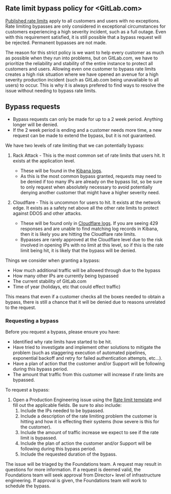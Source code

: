## Rate limit bypass policy for <GitLab.com>

[Published rate limits](https://docs.gitlab.com/ee/user/gitlab_com/index.html#gitlabcom-specific-rate-limits) apply to all customers and users with no exceptions. Rate limiting bypasses are only considered in exceptional circumstances for customers experiencing a high severity incident, such as a full outage. Even with this requirement satisfied, it is still possible that a bypass request will be rejected. Permanent bypasses are not made.

The reason for this strict policy is we want to help every customer as much as possible when they run into problems, but on GitLab.com, we have to prioritize the reliability and stability of the entire instance to protect all customers and users. Allowing even one customer to bypass rate limits creates a high risk situation where we have opened an avenue for a high severity production incident (such as GitLab.com being unavailable to all users) to occur. This is why it is always prefered to find ways to resolve the issue without needing to bypass rate limits.

## Bypass requests

- Bypass requests can only be made for up to a 2 week period. Anything longer will be denied.
- If the 2 week period is ending and a customer needs more time, a new request can be made to extend the bypass, but it is not guaranteed.

We have two levels of rate limiting that we can potentially bypass:

1. Rack Attack - This is the most common set of rate limits that users hit. It exists at the application level.
   - These will be found in the [Kibana logs](https://log.gprd.gitlab.net/app/r/s/n5oQQ).
   - As this is the most common bypass granted, requests may need to be denied if too many IPs are already on the bypass list, so be sure to only request when absolutely necessary to avoid potentially denying another customer that might have a higher severity need.

2. Cloudflare - This is uncommon for users to hit. It exists at the network edge. It exists as a safety net above all the other rate limits to protect against DDOS and other attacks.
   - These will be found only in [Cloudflare logs](https://dash.cloudflare.com/852e9d53d0f8adbd9205389356f2303d/gitlab.com/analytics/traffic?status-code=429). If you are seeing 429 responses and are unable to find matching log records in Kibana, then it is likely you are hitting the Cloudflare rate limits.
   - Bypasses are rarely approved at the Cloudflare level due to the risk involved in opening IPs with no limit at this level, so if this is the rate limit being hit, it is likely that the bypass will be denied.

Things we consider when granting a bypass:

- How much additional traffic will be allowed through due to the bypass
- How many other IPs are currently being bypassed
- The current stability of GitLab.com
- Time of year (holidays, etc that could effect traffic)

This means that even if a customer checks all the boxes needed to obtain a bypass, there is still a chance that it will be denied due to reasons unrelated to the request.

### Requesting a bypass

Before you request a bypass, please ensure you have:

- Identified why rate limits have started to be hit.
- Have tried to investigate and implement other solutions to mitigate the problem (such as staggering execution of automated pipelines, exponential backoff and retry for failed authentication attempts, etc...).
- Have a plan of action that the customer and/or Support will be following during this bypass period.
- The amount that traffic from this customer will increase if rate limits are bypassed.

To request a bypass:

1. Open a Production Engineering issue using the [Rate limit template](https://gitlab.com/gitlab-com/gl-infra/production-engineering/-/issues/new?issuable_template=request-rate-limiting) and fill out the applicable fields. Be sure to also include:
   1. Include the IPs needed to be bypassed.
   1. Include a description of the rate limiting problem the customer is hitting and how it is effecting their systems (how severe is this for the customer).
   1. Include the amount of traffic increase we expect to see if the rate limit is bypassed.
   1. Include the plan of action the customer and/or Support will be following during this bypass period.
   1. Include the requested duration of the bypass.

The issue will be triaged by the Foundations team. A request may result in questions for more information. If a request is deemed valid, the Foundations team will seek approval from Director+ level of infrastructure engineering. If approval is given, the Foundations team will work to schedule the bypass.
